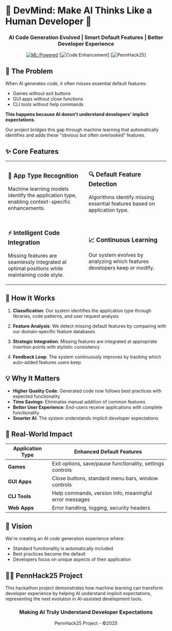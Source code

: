 # 🧠 DevMind: Make AI Thinks Like a Human Developer 🧠

<div align="center">

### AI Code Generation Evolved | Smart Default Features | Better Developer Experience

[![ML-Powered](https://img.shields.io/badge/ML_Powered-FF6B6B?style=for-the-badge)](https://www.domo.com/learn/article/how-to-leverage-the-power-of-machine-learning#:~:text=Machine%20learning%20can%20replace%20human,current%20decision%20should%20be%20made.)
[![Code Enhancement](https://img.shields.io/badge/Code_Enhancement-4ECDC4?style=for-the-badge)]
[![PennHack25](https://img.shields.io/badge/PennHack25-FFE66D?style=for-the-badge)]

</div>

## 🚀 The Problem

When AI generates code, it often misses essential default features:
- Games without exit buttons
- GUI apps without close functions
- CLI tools without help commands

**This happens because AI doesn't understand developers' implicit expectations.**

Our project bridges this gap through machine learning that automatically identifies and adds these "obvious but often overlooked" features.

## ✨ Core Features

<table>
  <tr>
    <td width="50%">
      <h3>🧠 App Type Recognition</h3>
      <p>Machine learning models identify the application type, enabling context-specific enhancements.</p>
    </td>
    <td width="50%">
      <h3>🔍 Default Feature Detection</h3>
      <p>Algorithms identify missing essential features based on application type.</p>
    </td>
  </tr>
  <tr>
    <td width="50%">
      <h3>⚡ Intelligent Code Integration</h3>
      <p>Missing features are seamlessly integrated at optimal positions while maintaining code style.</p>
    </td>
    <td width="50%">
      <h3>📈 Continuous Learning</h3>
      <p>Our system evolves by analyzing which features developers keep or modify.</p>
    </td>
  </tr>
</table>

## 🔬 How It Works

1. **Classification**: Our system identifies the application type through libraries, code patterns, and user request analysis

2. **Feature Analysis**: We detect missing default features by comparing with our domain-specific feature databases

3. **Strategic Integration**: Missing features are integrated at appropriate insertion points with stylistic consistency

4. **Feedback Loop**: The system continuously improves by tracking which auto-added features users keep

## 💡 Why It Matters

- **Higher Quality Code**: Generated code now follows best practices with expected functionality
- **Time Savings**: Eliminates manual addition of common features
- **Better User Experience**: End-users receive applications with complete functionality
- **Smarter AI**: The system understands implicit developer expectations

## 🎯 Real-World Impact

| Application Type | Enhanced Default Features |
|------------------|---------------------------|
| **Games** | Exit options, save/pause functionality, settings controls |
| **GUI Apps** | Close buttons, standard menu bars, window controls |
| **CLI Tools** | Help commands, version info, meaningful error messages |
| **Web Apps** | Error handling, logging, security headers |

## 🔮 Vision

We're creating an AI code generation experience where:
- Standard functionality is automatically included
- Best practices become the default
- Developers focus on unique aspects of their application

## 👨‍💻 PennHack25 Project

This hackathon project demonstrates how machine learning can transform developer experience by helping AI understand implicit expectations, representing the next evolution in AI-assisted development tools.

<div align="center">
  <h3>Making AI Truly Understand Developer Expectations</h3>
  <p>PennHack25 Project - ©2025</p>
</div>
